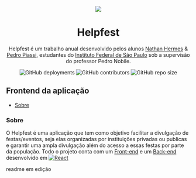 <div align="center">
  <img src="https://github.com/NathanHGS/helpfest-frontend/blob/main/public/favicon.ico" />
  
  <h1>Helpfest</h1>
</div>
<p align="center">
  Helpfest é um trabalho anual desenvolvido pelos alunos <a href="https://github.com/NathanHGS">Nathan Hermes</a> & <a href="https://github.com/PedroPiassi">Pedro                 Piassi</a>, estudantes do <a href="https://scl.ifsp.edu.br">Instituto Federal de São Paulo</a> sob a supervisão do professor Pedro Nobile.
</p>

<div align="center">
  <img alt="GitHub deployments" src="https://img.shields.io/github/deployments/NathanHGS/helpfest-frontend/frontend-helpfest">
  <img alt="GitHub contributors" src="https://img.shields.io/github/contributors/NathanHGS/helpfest-frontend">
  <img alt="GitHub repo size" src="https://img.shields.io/github/repo-size/NathanHGS/helpfest-frontend">
</div> 

## Frontend da aplicação

* [Sobre](#sobre)

### Sobre
O Helpfest é uma aplicação que tem como objetivo facilitar a divulgação de festas/eventos, seja elas organizadas por instituições privadas ou publicas e garantir uma ampla divulgação além do acesso a essas festas por parte da população. Todo o projeto conta com um [Front-end](https://github.com/NathanHGS/helpfest-frontend) e um [Back-end](https://github.com/NathanHGS/helpfest-backend) desenvolvido em <a href="https://pt-br.reactjs.org" target="_blank">
  <img alt="React" src="https://img.shields.io/badge/ReactJS-version%2017.0.1-%2361dbfb">
</a>

readme em edição
